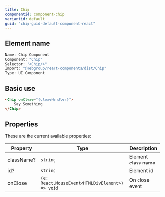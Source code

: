 ```yaml
---
title: Chip
componentid: component-chip
variantid: default
guid: "chip-guid-default-component-react"
---
```


## Element name

```javascript
Name: Chip Component
Component: "Chip"
Selector: "<Chip/>"
Import: "@sebgroup/react-components/dist/Chip"
Type: UI Component
```

## Basic use

```html
<Chip onClose="{closeHandler}">
    Say Something
</Chip>
```

## Properties

These are the current available properties:

| Property   | Type                                            | Description        |
| ---------- | ----------------------------------------------- | ------------------ |
| className? | `string`                                        | Element class name |
| id?        | `string`                                        | Element id         |
| onClose    | `(e: React.MouseEvent<HTMLDivElement>) => void` | On close event     |
